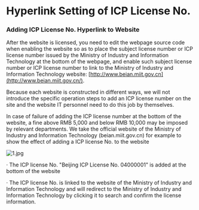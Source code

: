 # Hyperlink Setting of ICP License No.

### Adding ICP License No. Hyperlink to Website

After the website is licensed, you need to edit the webpage source code when enabling the website so as to place the subject license number or ICP license number issued by the Ministry of Industry and Information Technology at the bottom of the webpage, and enable such subject license number or ICP license number to link to the Ministry of Industry and Information Technology website: [http://www.beian.miit.gov.cn](http://www.beian.miit.gov.cn/).

Because each website is constructed in different ways, we will not introduce the specific operation steps to add an ICP license number on the site and the website IT personnel need to do this job by themselves.

In case of failure of adding the ICP license number at the bottom of the website, a fine above RMB 5,000 and below RMB 10,000 may be imposed by relevant departments. We take the official website of the Ministry of Industry and Information Technology (beian.miit.gov.cn) for example to show the effect of adding a ICP license No. to the website

![1.jpg](https://github.com/jdcloudcom/cn/blob/joytaobao-beian-2020030701/image/ICP-License-Service/About-Adding-Hyperlink-Of-Record-Number-To-Website-cn-1.jpg)

·     The ICP license No. "Beijing ICP License No. 04000001" is added at the bottom of the website

·     The ICP license No. is linked to the website of the Ministry of Industry and Information Technology and will redirect to the Ministry of Industry and Information Technology by clicking it to search and confirm the license information.